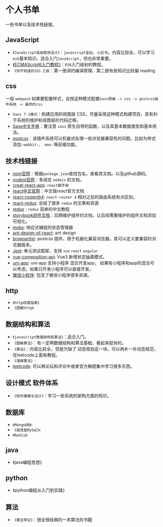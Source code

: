# 个人书单

一些书单以及技术栈链接。

## JavaScript

- `《JavaScript高级程序设计》`：`javascript圣经`、`小红书`。内容比较全，可以学习`es5`基本知识。适合入门`JavaScript`，但也非常重要。
- [《ECMAScript6入门教程》](https://es6.ruanyifeng.com/)：`ES6`入门级别的教程。
- `《你不知道的JS》三册`：第一册讲的编译原理、第二册有些知识比较偏 reading

## css

一般 `webpack` 如果要配置样式，会按这种模式配置`Sass预编 -> css -> postcss插件系统 -> 最终的css`

- `Sass 7-1模式`：构建应用的视图层 CSS，尽量采用这种模式构建项目，其有利于系统的维护和视图层的代码迁移。
- [Sass中文手册](https://www.sass.hk/docs/)：要注意 `sass` 原生自带的函数，以及其基本数据类型和基本用法。
- [postcss](https://github.com/postcss/postcss/blob/master/README-cn.md)：该插件系统可以机器式处理一些浏览器兼容性的问题。比如为样式添加`-webkit-`、`-mos-`等前缀功能。

## 技术栈链接

- [npm官网](https://www.npmjs.com/)：根据`package.json`查找包名，查看其文档。以及github源码。
- [nodejs官网](http://nodejs.cn/)：多阅览 `nodejs` 的文档。
- [creat-react-app](https://www.html.cn/create-react-app/docs/getting-started/): `react脚手架`
- [react中文官网](https://react.docschina.org/)：中文版react官方文档
- [react-router@4](https://reactrouter.com/web/guides/philosophy): `react-router 4` 相对之前的路由系统有点区别。
- [react-redux](https://github.com/xgrommx/awesome-redux): 总结了很多 `redux` 的文章和资源
- [redux](https://github.com/react-guide/redux-tutorial-cn)`：redux` 简单的中文教程
- [storybook组件文档](https://github.com/storybookjs/storybook#addons)：后期维护组件的文档，让后续需要维护的组件文档添加可视化。
- [mobx](https://github.com/mobxjs/awesome-mobx#examples): 响应式编程的状态管理器
- [ant-design-of-react](https://ant.design/docs/react/introduce-cn): ant design
- [browserlist](https://github.com/browserslist/browserslist): postcss 插件，用于机器化兼容浏览器。其可以定义要兼容的浏览器版本。
- [Jest](http://jestjs.bootcss.com): 单元测试框架，支持 `vue` `react` `angular`
- [vue-composition-api](https://github.com/vuejs/composition-api): Vue3 新增状态抽离模式。
- [uni-app](https://uniapp.dcloud.io/component/): uni-app 支持小程序 混合开发app， 如果有小程序和app的混合可以考虑。如果只开发小程序可以直接开发。
- [微信小程序](https://github.com/justjavac/awesome-wechat-weapp): 包含了微信小程序很多资源。

## http

- `《http权威指南》`
- `《图解http》`

## 数据结构和算法

- `《javascript数据结构和算法》`：适合入门。
- `《图解算法》`：有一定啊数据结构和算法基础，看起来挺快的。
- `《算法》`：内容比较全，但是欠缺了 动态规划这一块，可以再补一补动态规范，在leetcode上面有教程。
- `《漫画算法》`:
- [leetcode](https://leetcode-cn.com/): 可以再论坛和评论中或者官方解题集中学习很多东西。

## 设计模式 软件体系

- `《软件建模与设计》`：学习一些系统的架构方面的知识。

## 数据库

- `《MongoDB》`:
- `《高性能MySql》`:
- `《Redis》`:

## java

- 《java编程思想》

## python

- 《python编程从入门到实践》

## 算法

- `《算法导论》`：很全很经典的一本算法的书籍
